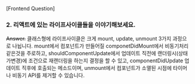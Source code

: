 [Frontend Question]

### 2. 리액트에 있는 라이프사이클들을 이야기해보세요.

~~Answer.~~
클래스형에 라이프사이클은 크게
mount, update, unmount 3가지 과정으로 나뉩니다.
mount에서 컴포넌트가 만들어질 componetDidMount에서 비동기처리 같은것을 주로하고, shouldComponentUpdate에서 업데이트 직전에 랜더링시(상태가변경)에 조건으로 재랜더링을 하는지 결정을 할 수 있고, componentDidUpdate 업데이트 직후에 호출되는 메소드이며, unmount에서 컴포넌트가 소멸된 시점에 타이머나 비동기 API를 제거할 수 있습니다.

